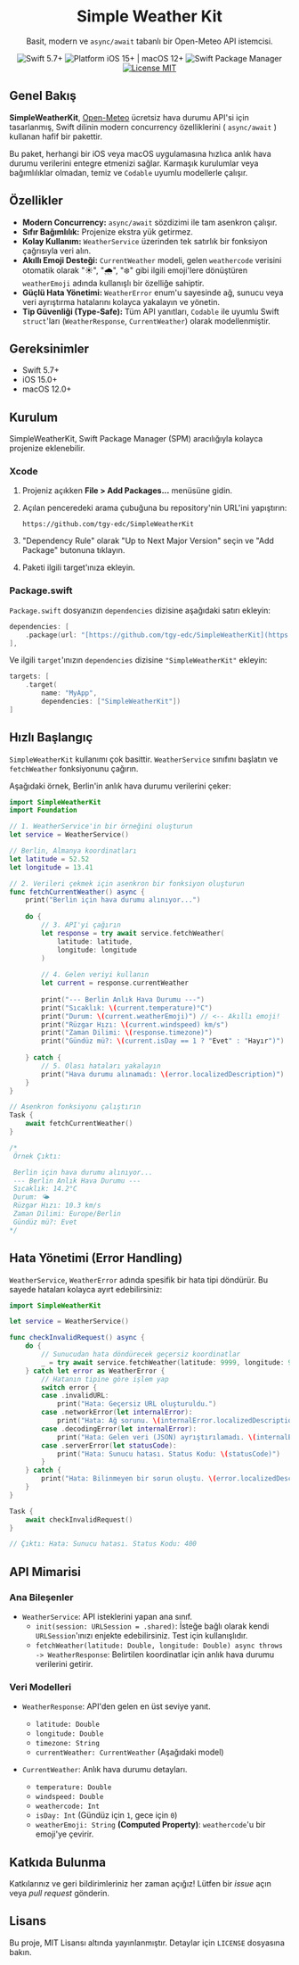 <div align="center">

# Simple Weather Kit

Basit, modern ve `async/await` tabanlı bir Open-Meteo API istemcisi.

</div>

<div align="center">
  
<img src="https://img.shields.io/badge/Swift-5.7%2B-orange" alt="Swift 5.7+">
<img src="https://img.shields.io/badge/Platform-iOS%2015%2B%20%7C%20macOS%2012%2B-blue" alt="Platform iOS 15+ | macOS 12+">
<img src="https://img.shields.io/badge/SwiftPM-Uyumlu-brightgreen" alt="Swift Package Manager">
<a href="https://github.com/SENIN-KULLANICI-ADIN/SimpleWeatherKit/blob/main/LICENSE">
  <img src="https://img.shields.io/badge/License-MIT-lightgrey" alt="License MIT">
</a>

</div>

## Genel Bakış

**SimpleWeatherKit**, [Open-Meteo](https://open-meteo.com/) ücretsiz hava durumu API'si için tasarlanmış, Swift dilinin modern concurrency özelliklerini ( `async/await` ) kullanan hafif bir pakettir.

Bu paket, herhangi bir iOS veya macOS uygulamasına hızlıca anlık hava durumu verilerini entegre etmenizi sağlar. Karmaşık kurulumlar veya bağımlılıklar olmadan, temiz ve `Codable` uyumlu modellerle çalışır.

## Özellikler

* **Modern Concurrency:** `async/await` sözdizimi ile tam asenkron çalışır.
* **Sıfır Bağımlılık:** Projenize ekstra yük getirmez.
* **Kolay Kullanım:** `WeatherService` üzerinden tek satırlık bir fonksiyon çağrısıyla veri alın.
* **Akıllı Emoji Desteği:** `CurrentWeather` modeli, gelen `weathercode` verisini otomatik olarak "☀️", "🌧", "❄️" gibi ilgili emoji'lere dönüştüren `weatherEmoji` adında kullanışlı bir özelliğe sahiptir.
* **Güçlü Hata Yönetimi:** `WeatherError` enum'u sayesinde ağ, sunucu veya veri ayrıştırma hatalarını kolayca yakalayın ve yönetin.
* **Tip Güvenliği (Type-Safe):** Tüm API yanıtları, `Codable` ile uyumlu Swift `struct`'ları (`WeatherResponse`, `CurrentWeather`) olarak modellenmiştir.

## Gereksinimler

* Swift 5.7+
* iOS 15.0+
* macOS 12.0+

## Kurulum

SimpleWeatherKit, Swift Package Manager (SPM) aracılığıyla kolayca projenize eklenebilir.

### Xcode

1.  Projeniz açıkken **File > Add Packages...** menüsüne gidin.
2.  Açılan penceredeki arama çubuğuna bu repository'nin URL'ini yapıştırın:

    ```
    https://github.com/tgy-edc/SimpleWeatherKit
    ```

3.  "Dependency Rule" olarak "Up to Next Major Version" seçin ve "Add Package" butonuna tıklayın.
4.  Paketi ilgili target'ınıza ekleyin.

### Package.swift

`Package.swift` dosyanızın `dependencies` dizisine aşağıdaki satırı ekleyin:

```swift
dependencies: [
    .package(url: "[https://github.com/tgy-edc/SimpleWeatherKit](https://github.com/tgy-edc/SimpleWeatherKit)", from: "1.0.0")
],
```

Ve ilgili `target`'ınızın `dependencies` dizisine `"SimpleWeatherKit"` ekleyin:

```swift
targets: [
    .target(
        name: "MyApp",
        dependencies: ["SimpleWeatherKit"])
]
```

## Hızlı Başlangıç

`SimpleWeatherKit` kullanımı çok basittir. `WeatherService` sınıfını başlatın ve `fetchWeather` fonksiyonunu çağırın.

Aşağıdaki örnek, Berlin'in anlık hava durumu verilerini çeker:

```swift
import SimpleWeatherKit
import Foundation

// 1. WeatherService'in bir örneğini oluşturun
let service = WeatherService()

// Berlin, Almanya koordinatları
let latitude = 52.52
let longitude = 13.41

// 2. Verileri çekmek için asenkron bir fonksiyon oluşturun
func fetchCurrentWeather() async {
    print("Berlin için hava durumu alınıyor...")
    
    do {
        // 3. API'yi çağırın
        let response = try await service.fetchWeather(
            latitude: latitude,
            longitude: longitude
        )
        
        // 4. Gelen veriyi kullanın
        let current = response.currentWeather
        
        print("--- Berlin Anlık Hava Durumu ---")
        print("Sıcaklık: \(current.temperature)°C")
        print("Durum: \(current.weatherEmoji)") // <-- Akıllı emoji!
        print("Rüzgar Hızı: \(current.windspeed) km/s")
        print("Zaman Dilimi: \(response.timezone)")
        print("Gündüz mü?: \(current.isDay == 1 ? "Evet" : "Hayır")")
        
    } catch {
        // 5. Olası hataları yakalayın
        print("Hava durumu alınamadı: \(error.localizedDescription)")
    }
}

// Asenkron fonksiyonu çalıştırın
Task {
    await fetchCurrentWeather()
}

/*
 Örnek Çıktı:

 Berlin için hava durumu alınıyor...
 --- Berlin Anlık Hava Durumu ---
 Sıcaklık: 14.2°C
 Durum: 🌤
 Rüzgar Hızı: 10.3 km/s
 Zaman Dilimi: Europe/Berlin
 Gündüz mü?: Evet
*/
```

## Hata Yönetimi (Error Handling)

`WeatherService`, `WeatherError` adında spesifik bir hata tipi döndürür. Bu sayede hataları kolayca ayırt edebilirsiniz:

```swift
import SimpleWeatherKit

let service = WeatherService()

func checkInvalidRequest() async {
    do {
        // Sunucudan hata döndürecek geçersiz koordinatlar
        _ = try await service.fetchWeather(latitude: 9999, longitude: 9999)
    } catch let error as WeatherError {
        // Hatanın tipine göre işlem yap
        switch error {
        case .invalidURL:
            print("Hata: Geçersiz URL oluşturuldu.")
        case .networkError(let internalError):
            print("Hata: Ağ sorunu. \(internalError.localizedDescription)")
        case .decodingError(let internalError):
            print("Hata: Gelen veri (JSON) ayrıştırılamadı. \(internalError.localizedDescription)")
        case .serverError(let statusCode):
            print("Hata: Sunucu hatası. Status Kodu: \(statusCode)")
        }
    } catch {
        print("Hata: Bilinmeyen bir sorun oluştu. \(error.localizedDescription)")
    }
}

Task {
    await checkInvalidRequest()
}

// Çıktı: Hata: Sunucu hatası. Status Kodu: 400
```

## API Mimarisi

### Ana Bileşenler

* `WeatherService`: API isteklerini yapan ana sınıf.
    * `init(session: URLSession = .shared)`: İsteğe bağlı olarak kendi `URLSession`'ınızı enjekte edebilirsiniz. Test için kullanışlıdır.
    * `fetchWeather(latitude: Double, longitude: Double) async throws -> WeatherResponse`: Belirtilen koordinatlar için anlık hava durumu verilerini getirir.

### Veri Modelleri

* `WeatherResponse`: API'den gelen en üst seviye yanıt.
    * `latitude: Double`
    * `longitude: Double`
    * `timezone: String`
    * `currentWeather: CurrentWeather` (Aşağıdaki model)

* `CurrentWeather`: Anlık hava durumu detayları.
    * `temperature: Double`
    * `windspeed: Double`
    * `weathercode: Int`
    * `isDay: Int` (Gündüz için `1`, gece için `0`)
    * `weatherEmoji: String` **(Computed Property)**: `weathercode`'u bir emoji'ye çevirir.

## Katkıda Bulunma

Katkılarınız ve geri bildirimleriniz her zaman açığız! Lütfen bir *issue* açın veya *pull request* gönderin.

## Lisans

Bu proje, MIT Lisansı altında yayınlanmıştır. Detaylar için `LICENSE` dosyasına bakın.

